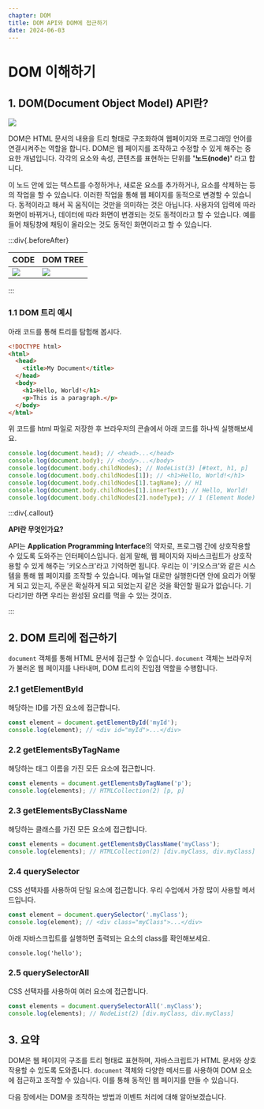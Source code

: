 ```yaml
---
chapter: DOM
title: DOM API와 DOM에 접근하기
date: 2024-06-03
---
```


# DOM 이해하기

## 1. DOM(Document Object Model) API란?

![](/images/basecamp-javascript/chapter08/01-1.png)

DOM은 HTML 문서의 내용을 트리 형태로 구조화하여 웹페이지와 프로그래밍 언어를 연결시켜주는 역할을 합니다. DOM은 웹 페이지를 조작하고 수정할 수 있게 해주는 중요한 개념입니다. 각각의 요소와 속성, 콘텐츠를 표현하는 단위를 **'노드(node)'** 라고 합니다.

이 노드 안에 있는 텍스트를 수정하거나, 새로운 요소를 추가하거나, 요소를 삭제하는 등의 작업을 할 수 있습니다. 이러한 작업을 통해 웹 페이지를 동적으로 변경할 수 있습니다. 동적이라고 해서 꼭 움직이는 것만을 의미하는 것은 아닙니다. 사용자의 입력에 따라 화면이 바뀌거나, 데이터에 따라 화면이 변경되는 것도 동적이라고 할 수 있습니다. 예를 들어 채팅창에 채팅이 올라오는 것도 동적인 화면이라고 할 수 있습니다.

:::div{.beforeAfter}

| CODE                                                | DOM TREE                                            |
| --------------------------------------------------- | --------------------------------------------------- |
| ![](/images/basecamp-javascript/chapter08/01-2.png) | ![](/images/basecamp-javascript/chapter08/01-3.png) |

:::

### 1.1 DOM 트리 예시

아래 코드를 통해 트리를 탐험해 봅시다.

```html
<!DOCTYPE html>
<html>
  <head>
    <title>My Document</title>
  </head>
  <body>
    <h1>Hello, World!</h1>
    <p>This is a paragraph.</p>
  </body>
</html>
```

위 코드를 html 파일로 저장한 후 브라우저의 콘솔에서 아래 코드를 하나씩 실행해보세요.

```javascript
console.log(document.head); // <head>...</head>
console.log(document.body); // <body>...</body>
console.log(document.body.childNodes); // NodeList(3) [#text, h1, p]
console.log(document.body.childNodes[1]); // <h1>Hello, World!</h1>
console.log(document.body.childNodes[1].tagName); // H1
console.log(document.body.childNodes[1].innerText); // Hello, World!
console.log(document.body.childNodes[2].nodeType); // 1 (Element Node)
```

:::div{.callout}

**API란 무엇인가요?**

API는 **Application Programming Interface**의 약자로, 프로그램 간에 상호작용할 수 있도록 도와주는 인터페이스입니다. 쉽게 말해, 웹 페이지와 자바스크립트가 상호작용할 수 있게 해주는 '키오스크'라고 기억하면 됩니다. 우리는 이 '키오스크'와 같은 시스템을 통해 웹 페이지를 조작할 수 있습니다. 메뉴얼 대로만 실행한다면 안에 요리가 어떻게 되고 있는지, 주문은 확실하게 되고 되었는지 같은 것을 확인할 필요가 없습니다. 기다리기만 하면 우리는 완성된 요리를 먹을 수 있는 것이죠.

:::

## 2. DOM 트리에 접근하기

`document` 객체를 통해 HTML 문서에 접근할 수 있습니다. `document` 객체는 브라우저가 불러온 웹 페이지를 나타내며, DOM 트리의 진입점 역할을 수행합니다.

### 2.1 getElementById

해당하는 ID를 가진 요소에 접근합니다.

```javascript
const element = document.getElementById('myId');
console.log(element); // <div id="myId">...</div>
```

### 2.2 getElementsByTagName

해당하는 태그 이름을 가진 모든 요소에 접근합니다.

```javascript
const elements = document.getElementsByTagName('p');
console.log(elements); // HTMLCollection(2) [p, p]
```

### 2.3 getElementsByClassName

해당하는 클래스를 가진 모든 요소에 접근합니다.

```javascript
const elements = document.getElementsByClassName('myClass');
console.log(elements); // HTMLCollection(2) [div.myClass, div.myClass]
```

### 2.4 querySelector

CSS 선택자를 사용하여 단일 요소에 접근합니다. 우리 수업에서 가장 많이 사용할 메서드입니다.

```javascript
const element = document.querySelector('.myClass');
console.log(element); // <div class="myClass">...</div>
```

아래 자바스크립트를 실행하면 출력되는 요소의 class를 확인해보세요.

```javascript-exec
console.log('hello');
```

### 2.5 querySelectorAll

CSS 선택자를 사용하여 여러 요소에 접근합니다.

```javascript
const elements = document.querySelectorAll('.myClass');
console.log(elements); // NodeList(2) [div.myClass, div.myClass]
```

## 3. 요약

DOM은 웹 페이지의 구조를 트리 형태로 표현하며, 자바스크립트가 HTML 문서와 상호작용할 수 있도록 도와줍니다. `document` 객체와 다양한 메서드를 사용하여 DOM 요소에 접근하고 조작할 수 있습니다. 이를 통해 동적인 웹 페이지를 만들 수 있습니다.

다음 장에서는 DOM을 조작하는 방법과 이벤트 처리에 대해 알아보겠습니다.
